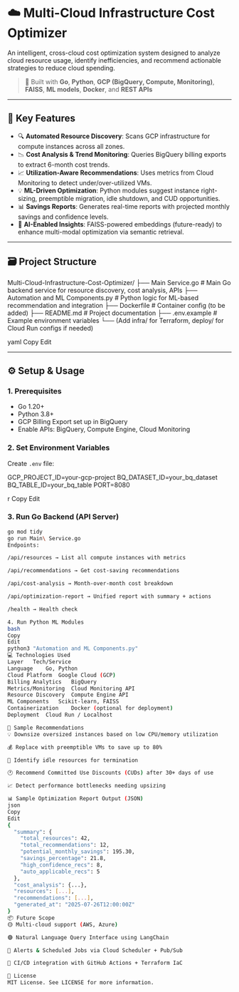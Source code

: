 # ☁️ Multi-Cloud Infrastructure Cost Optimizer

An intelligent, cross-cloud cost optimization system designed to analyze cloud resource usage, identify inefficiencies, and recommend actionable strategies to reduce cloud spending.

> 🔧 Built with **Go**, **Python**, **GCP (BigQuery, Compute, Monitoring)**, **FAISS**, **ML models**, **Docker**, and **REST APIs**

---

## 📌 Key Features

- 🔍 **Automated Resource Discovery**: Scans GCP infrastructure for compute instances across all zones.
- 📉 **Cost Analysis & Trend Monitoring**: Queries BigQuery billing exports to extract 6-month cost trends.
- 📈 **Utilization-Aware Recommendations**: Uses metrics from Cloud Monitoring to detect under/over-utilized VMs.
- 💡 **ML-Driven Optimization**: Python modules suggest instance right-sizing, preemptible migration, idle shutdown, and CUD opportunities.
- 📊 **Savings Reports**: Generates real-time reports with projected monthly savings and confidence levels.
- 🧠 **AI-Enabled Insights**: FAISS-powered embeddings (future-ready) to enhance multi-modal optimization via semantic retrieval.

---

## 🗃️ Project Structure

Multi-Cloud-Infrastructure-Cost-Optimizer/
├── Main Service.go # Main Go backend service for resource discovery, cost analysis, APIs
├── Automation and ML Components.py # Python logic for ML-based recommendation and integration
├── Dockerfile # Container config (to be added)
├── README.md # Project documentation
├── .env.example # Example environment variables
└── (Add infra/ for Terraform, deploy/ for Cloud Run configs if needed)

yaml
Copy
Edit

---

## ⚙️ Setup & Usage

### 1. Prerequisites

- Go 1.20+
- Python 3.8+
- GCP Billing Export set up in BigQuery
- Enable APIs: BigQuery, Compute Engine, Cloud Monitoring

### 2. Set Environment Variables

Create `.env` file:

GCP_PROJECT_ID=your-gcp-project
BQ_DATASET_ID=your_bq_dataset
BQ_TABLE_ID=your_bq_table
PORT=8080

r
Copy
Edit

### 3. Run Go Backend (API Server)

```bash
go mod tidy
go run Main\ Service.go
Endpoints:

/api/resources → List all compute instances with metrics

/api/recommendations → Get cost-saving recommendations

/api/cost-analysis → Month-over-month cost breakdown

/api/optimization-report → Unified report with summary + actions

/health → Health check

4. Run Python ML Modules
bash
Copy
Edit
python3 "Automation and ML Components.py"
💻 Technologies Used
Layer	Tech/Service
Language	Go, Python
Cloud Platform	Google Cloud (GCP)
Billing Analytics	BigQuery
Metrics/Monitoring	Cloud Monitoring API
Resource Discovery	Compute Engine API
ML Components	Scikit-learn, FAISS
Containerization	Docker (optional for deployment)
Deployment	Cloud Run / Localhost

🧠 Sample Recommendations
💡 Downsize oversized instances based on low CPU/memory utilization

💰 Replace with preemptible VMs to save up to 80%

🔌 Identify idle resources for termination

🕐 Recommend Committed Use Discounts (CUDs) after 30+ days of use

📈 Detect performance bottlenecks needing upsizing

📊 Sample Optimization Report Output (JSON)
json
Copy
Edit
{
  "summary": {
    "total_resources": 42,
    "total_recommendations": 12,
    "potential_monthly_savings": 195.30,
    "savings_percentage": 21.8,
    "high_confidence_recs": 8,
    "auto_applicable_recs": 5
  },
  "cost_analysis": {...},
  "resources": [...],
  "recommendations": [...],
  "generated_at": "2025-07-26T12:00:00Z"
}
📦 Future Scope
🟡 Multi-cloud support (AWS, Azure)

🟣 Natural Language Query Interface using LangChain

🔵 Alerts & Scheduled Jobs via Cloud Scheduler + Pub/Sub

🔴 CI/CD integration with GitHub Actions + Terraform IaC

📃 License
MIT License. See LICENSE for more information.
